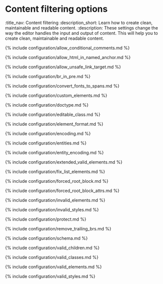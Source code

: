 # Content filtering options
:title_nav: Content filtering
:description_short: Learn how to create clean, maintainable and readable content.
:description: These settings change the way the editor handles the input and output of content. This will help you to create clean, maintainable and readable content.

{% include configuration/allow_conditional_comments.md %}

{% include configuration/allow_html_in_named_anchor.md %}

{% include configuration/allow_unsafe_link_target.md %}

{% include configuration/br_in_pre.md %}

{% include configuration/convert_fonts_to_spans.md %}

{% include configuration/custom_elements.md %}

{% include configuration/doctype.md %}

{% include configuration/editable_class.md %}

{% include configuration/element_format.md %}

{% include configuration/encoding.md %}

{% include configuration/entities.md %}

{% include configuration/entity_encoding.md %}

{% include configuration/extended_valid_elements.md %}

{% include configuration/fix_list_elements.md %}

{% include configuration/forced_root_block.md %}

{% include configuration/forced_root_block_attrs.md %}

{% include configuration/invalid_elements.md %}

{% include configuration/invalid_styles.md %}

{% include configuration/protect.md %}

{% include configuration/remove_trailing_brs.md %}

{% include configuration/schema.md %}

{% include configuration/valid_children.md %}

{% include configuration/valid_classes.md %}

{% include configuration/valid_elements.md %}

{% include configuration/valid_styles.md %}
